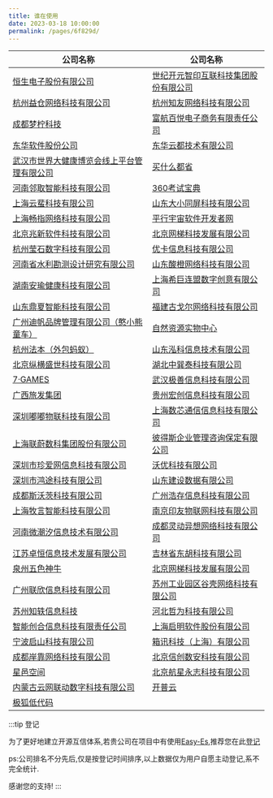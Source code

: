 ```yaml
---
title: 谁在使用
date: 2023-03-18 10:00:00
permalink: /pages/6f829d/
---
```


| 公司名称                                                       | 公司名称                                                              |
|------------------------------------------------------------|-------------------------------------------------------------------|
| [恒生电子股份有限公司](https://www.hundsun.com/)                     | [世纪开元智印互联科技集团股份有限公司](www.jiansheji.cn)                            |
| [杭州益仓网络科技有限公司](unknow)                                     | [杭州知友网络科技有限公司](unknow)                                            |
| [成都梦柠科技](http://www.mengning.xyz/)                         | [富航百悦电子商务有限责任公司](http://officialpc.fuhangbeiyue.com/)             |
| [东华软件股份公司](http://www.dhcc.com.cn/)                        | [东华云都技术有限公司](http://dhcclouds.com/)                               |
| [武汉市世界大健康博览会线上平台管理有限公司](https://www.hbwhexpo.com/)         | [买什么都省](https://www.msmds.cn)                                     |
| [河南邻取智能科技有限公司](https://linqugui.com)                       | [360考试宝典](https://www.360ksbd.com)                                |
| [上海云蜚科技有限公司](https://cloudfame.com/)                       | [山东大小同屏科技有限公司](https://www.daxiaotongping.com)                    |
| [上海畅指网络科技有限公司](https://www.ldplayer.net/)                  | [平行宇宙软件开发者网](https://www.pusdn.com/)                              |
| [北京兆新软件科技有限公司](https://www.jeesing.com/)                   | [北京网梯科技发展有限公司](https://www.whaty.com/cms/)                        |
| [杭州莹石数字科技有限公司](http://www.ys7data.com/)                    | [优卡信息科技有限公司](unkwon)                                              |
| [河南省水利勘测设计研究有限公司](https://www.ysy.com.cn)                  | [山东酸橙网络科技有限公司]()                                                  |
| [湖南安瑜健康科技有限公司](http://www.auprty.com/)                     | [上海希巨连盟数字创意有限公司](http://www.cgugc.com/)                           |
| [山东鼎夏智能科技有限公司](https://dx-sec.com/)                        | [福建古戈尔网络科技有限公司](https://fjgge.com/)                               |
| [广州迪帆品牌管理有限公司（憨小熊童车）]()                                    | [自然资源实物中心](https://search.cgsi.cn/swzxDrill/map)                  |
| [杭州法本（外包蚂蚁）]()                                             | [山东泓科信息技术有限公司](http://www.hongkexinxi.net/html/index.html)        |
| [北京纵横盛世科技有限公司]()                                           | [湖北中巽泰科技有限公司]()                                                   |
| [7·GAMES ](https://www.7games.com/)                           | [武汉极善信息科技有限公司]()                                                  |
| [广西旅发集团]()                                                 | [贵州宏创信息科技有限公司](https://macronovo.com/)                            |
| [深圳嘟嘟物联科技有限公司](http://duduhuandian.com/)                   | [上海数芯通信信息科技有限公司]()                                                |
| [上海联蔚数科集团股份有限公司](https://lianwei.com.cn/)                  | [彼得斯企业管理咨询保定有限公司]()                                               |
| [深圳市珍爱网信息科技有限公司]()                                         | [沃优科技有限公司]()                                                      |
| [深圳市鸿途科技有限公司]()                                            | [山东建设数据有限公司](http://www.jicdata.com)                              |
| [成都斯沃茨科技有限公司](https://fachans.com/)                        | [广州浩存信息科技有限公司](https://gzhaocun.com/)                             |
| [上海牧言智能科技有限公司](http://www.muyacorp.com/)                   | [南京印友物联网科技有限公司]()                                                 |
| [河南微潮汐信息技术有限公司](http://www.weichaoxi.com/)                 | [成都灵动异想网络科技有限公司](http://www.wenliao.fun/)                         |
| [江苏卓恒信息技术发展有限公司]()                                         | [吉林省东胡科技有限公司](http://www.donhoo.com.cn/)                          |
| [泉州五色神牛]()                                                 | [北京网梯科技发展有限公司](https://www.whaty.com)                             |
| [广州联欣信息科技有限公司]()                                           | [苏州工业园区谷壳网络科技有限公司]()                                              |
| [苏州知轶信息科技]()                                               | [河北哲为科技有限公司]()                                                    |
| [智能创合信息科技有限责任公司]()                                         | [上海启明软件股份有限公司]()                                                  |
| [宁波启山科技有限公司](https://www.bgniao.cn/)                       | [箱讯科技（上海）有限公司](https://www.anycase.cn/)                           |
| [成都岸靠网络科技有限公司](unknow)                                     | [北京信创数安科技有限公司](https://www.xcsa.com.cn/)                          |
| [星邑空间](https://www.xingyispace.com/)                       | [北京航星永志科技有限公司](https://www.hasng.cn/)                             |
| [内蒙古云网联动数字科技有限公司](http://www.ywld.org.cn/)                 | [开普云](https://kaipuyun.cn/)                                       |
| [极狐低代码](https://pgz-sbv-gf.pusdn.com/)                     |                                                     | 
:::tip 登记

为了更好地建立开源互信体系,若贵公司在项目中有使用[Easy-Es](https://easy-es.cn/),推荐您在此[登记](https://gitee.com/dromara/easy-es/issues/I71MUT)

ps:公司排名不分先后,仅是按登记时间排序,以上数据仅为用户自愿主动登记,系不完全统计.

感谢您的支持!
:::
